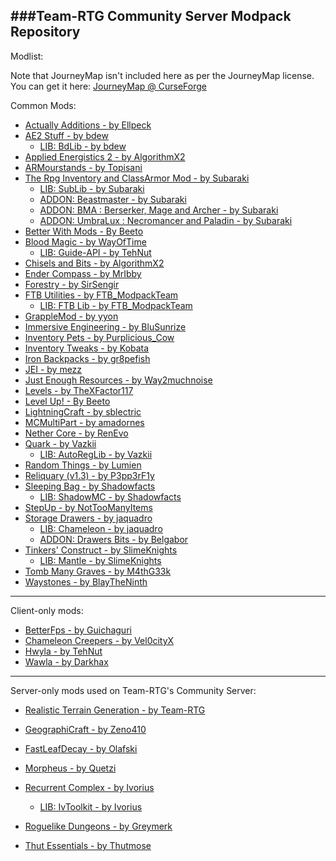 ###Team-RTG Community Server Modpack Repository
---
Modlist:

Note that JourneyMap isn't included here as per the JourneyMap license.
You can get it here: [JourneyMap @ CurseForge](https://minecraft.curseforge.com/projects/journeymap-32274/files)

Common Mods:
* [Actually Additions - by Ellpeck](https://minecraft.curseforge.com/projects/actually-additions)
* [AE2 Stuff - by bdew](https://minecraft.curseforge.com/projects/ae2-stuff)
	- [LIB: BdLib - by bdew](https://minecraft.curseforge.com/projects/bdlib)
* [Applied Energistics 2 - by AlgorithmX2](http://ae-mod.info/)
* [ARMourstands - by Topisani](https://minecraft.curseforge.com/projects/armourstands)
* [The Rpg Inventory and ClassArmor Mod - by Subaraki](https://minecraft.curseforge.com/projects/the-rpg-inventory-and-classarmor-mod)
	- [LIB: SubLib - by Subaraki](https://minecraft.curseforge.com/projects/sublib)
	- [ADDON: Beastmaster - by Subaraki](https://minecraft.curseforge.com/projects/class-armor-beast-master)
	- [ADDON: BMA : Berserker, Mage and Archer - by Subaraki](https://minecraft.curseforge.com/projects/class-armor-berserker-mage-and-archer)
	- [ADDON: UmbraLux : Necromancer and Paladin - by Subaraki](https://minecraft.curseforge.com/projects/class-armor-necromancer-and-paladin)
* [Better With Mods - By Beeto](https://minecraft.curseforge.com/projects/better-with-mods)
* [Blood Magic - by WayOfTime](https://minecraft.curseforge.com/projects/blood-magic)
	- [LIB: Guide-API - by TehNut](https://minecraft.curseforge.com/projects/guide-api)
* [Chisels and Bits - by AlgorithmX2](https://minecraft.curseforge.com/projects/chisels-bits)
* [Ender Compass - by MrIbby](https://minecraft.curseforge.com/projects/ender-compass)
* [Forestry - by SirSengir](https://forestryforminecraft.info/)
* [FTB Utilities - by FTB_ModpackTeam](https://minecraft.curseforge.com/projects/ftb-utilities)
	- [LIB: FTB Lib - by FTB_ModpackTeam](https://minecraft.curseforge.com/projects/ftblib)
* [GrappleMod - by yyon](https://github.com/yyon/grapplemod)
* [Immersive Engineering - by BluSunrize](https://minecraft.curseforge.com/projects/immersive-engineering)
* [Inventory Pets - by Purplicious_Cow](http://www.minecraftforum.net/forums/mapping-and-modding/minecraft-mods/2402467-inventory-pets-animated-creatures-that-live-in)
* [Inventory Tweaks - by Kobata](https://minecraft.curseforge.com/projects/inventory-tweaks)
* [Iron Backpacks - by gr8pefish](https://minecraft.curseforge.com/projects/iron-backpacks)
* [JEI - by mezz](https://minecraft.curseforge.com/projects/just-enough-items-jei)
* [Just Enough Resources - by Way2muchnoise](https://minecraft.curseforge.com/projects/just-enough-resources-jer)
* [Levels - by TheXFactor117](https://minecraft.curseforge.com/projects/levels)
* [Level Up! - By Beeto](https://minecraft.curseforge.com/projects/level-up)
* [LightningCraft - by sblectric](https://minecraft.curseforge.com/projects/lightningcraft)
* [MCMultiPart - by amadornes](https://minecraft.curseforge.com/projects/mcmultipart)
* [Nether Core - by RenEvo](https://minecraft.curseforge.com/projects/nether-core)
* [Quark - by Vazkii](http://quark.vazkii.us/)
	- [LIB: AutoRegLib - by Vazkii](https://minecraft.curseforge.com/projects/autoreglib)
* [Random Things - by Lumien](https://minecraft.curseforge.com/projects/random-things)
* [Reliquary (v1.3) - by P3pp3rF1y](https://minecraft.curseforge.com/projects/reliquary-v1-3)
* [Sleeping Bag - by Shadowfacts](https://minecraft.curseforge.com/projects/sleeping-bag)
	- [LIB: ShadowMC - by Shadowfacts](https://minecraft.curseforge.com/projects/shadowmc)
* [StepUp - by NotTooManyItems](https://minecraft.curseforge.com/projects/stepup)
* [Storage Drawers - by jaquadro](https://minecraft.curseforge.com/projects/storage-drawers)
	- [LIB: Chameleon - by jaquadro](https://minecraft.curseforge.com/projects/chameleon)
	- [ADDON: Drawers Bits - by Belgabor](https://minecraft.curseforge.com/projects/drawers-bits)
* [Tinkers' Construct - by SlimeKnights](https://minecraft.curseforge.com/projects/tinkers-construct)
	- [LIB: Mantle - by SlimeKnights](https://minecraft.curseforge.com/projects/mantle)
* [Tomb Many Graves - by M4thG33k](https://minecraft.curseforge.com/projects/tomb-many-graves)
* [Waystones - by BlayTheNinth](https://minecraft.curseforge.com/projects/waystones)

---

Client-only mods:
* [BetterFps - by Guichaguri](https://minecraft.curseforge.com/projects/betterfps)
* [Chameleon Creepers - by Vel0cityX](https://minecraft.curseforge.com/projects/chameleon-creepers)
* [Hwyla - by TehNut](https://minecraft.curseforge.com/projects/hwyla)
* [Wawla - by Darkhax](https://minecraft.curseforge.com/projects/wawla-what-are-we-looking-at)

---

Server-only mods used on Team-RTG's Community Server:
* [Realistic Terrain Generation - by Team-RTG](https://minecraft.curseforge.com/projects/realistic-terrain-generation)
* [GeographiCraft - by Zeno410](https://minecraft.curseforge.com/projects/climate-control)

* [FastLeafDecay - by Olafski](https://minecraft.curseforge.com/projects/fastleafdecay)
* [Morpheus - by Quetzi](https://minecraft.curseforge.com/projects/morpheus)
* [Recurrent Complex - by Ivorius](https://minecraft.curseforge.com/projects/recurrent-complex)
	- [LIB: IvToolkit - by Ivorius](https://minecraft.curseforge.com/projects/ivtoolkit)
* [Roguelike Dungeons - by Greymerk](https://minecraft.curseforge.com/projects/roguelike-dungeons)
* [Thut Essentials - by Thutmose](https://minecraft.curseforge.com/projects/thut-essentials)
